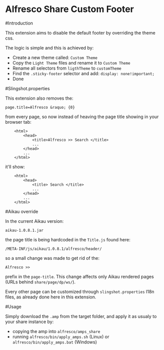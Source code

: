 Alfresco Share Custom Footer
============================

#Introduction

This extension aims to disable the default footer by overriding the theme css.

The logic is simple and this is achieved by:

- Create a new theme called: `Custom Theme`
- Copy the `Light Theme` files and rename it to `Custom Theme`
- Rename all selectors from `ligthTheme` to `customTheme`
- Find the `.sticky-footer` selector and add: `display: none!important;`
- Done

#Slingshot.properties
  
This extension also removes the:

`page.title=Alfresco &raquo; {0}`

from every page, so now instead of heaving the page title showing in your browser tab:

		<html>
			<head>
				<title>Alfresco >> Search </title>
				...
			</head>
			...
		</html>

it'll show:

		<html>
			<head>
				<title> Search </title>
				...
			</head>
			...
		</html>

#Aikau override

In the current Aikau version: 

`aikau-1.0.8.1.jar`

the page title is being hardcoded in the `Title.js` found here:

`/META-INF/js/aikau/1.0.8.1/alfresco/header/`

so a small change was made to get rid of the:

`Alfresco >>` 

prefix in the `page-title`. This change affects only Aikau rendered pages (URLs behind `share/page/dp/ws/`).

Every other page can be customized through `slingshot.properties` l18n files, as already done here in this extension.

#Usage

Simply download the `.amp` from the target folder, and apply it as usualy to your share instance by:

- copying the amp into `alfresco/amps_share`
- running `alfresco/bin/apply_amps.sh` (Linux) or `alfresco/bin/apply_amps.bat` (Windows)
 
